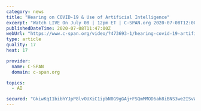 ```yaml
---
category: news
title: "Hearing on COVID-19 & Use of Artificial Intelligence"
excerpt: "Watch LIVE On July 08 | 12pm ET | C-SPAN.org 2020-07-08T12:00:00-04:00https://images.c-span.org/Files/77c/1594160817.jpgThe House Financial Services Task Force on Artificial Intelligence (AI) examines the use of AI technology to combat the coronavirus ..."
publishedDateTime: 2020-07-08T11:47:00Z
webUrl: "https://www.c-span.org/video/?473693-1/hearing-covid-19-artificial-intelligence"
type: article
quality: 17
heat: 17

provider:
  name: C-SPAN
  domain: c-span.org

topics:
  - AI

secured: "GkiwKqI1bibhYJpP8lvOUXiC1ipbN0G9gGAj+FSQmMMOD6ah8iBNS3we2ISvW6Nk8TPwfYj5J103a3fOMtKpKkeMioiu+iJ9lXMn7lvUYtBT4Wa4jakUw3bTzoP/uY0U3gTgqEqZXGPdK4Jh1Hd0lnklPa7+grQpsKzCFgIPO7kniZ5PJfNZajzZYH1qvN7xR7ltb3dnZgvgNnaPQtjOJktdkGaaQSTIyr/6HeWK6Bz04kA6e7F2aA2IO1QnInGOq42yCZvyzJSe6Jy3yOrjkRg0IUCZZTbK7CHgU9TtomF8ipN4wqHhwK+edfcHlx7lSzlNdVxouxARaDa/M5kNsQ==;O5eR05pzXrYEQNjM2+02ow=="
---
```


